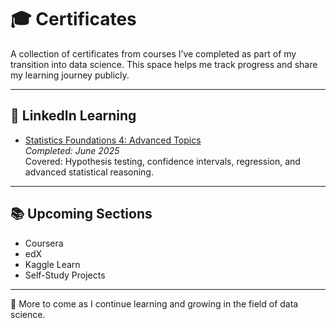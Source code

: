 # 🎓 Certificates

A collection of certificates from courses I’ve completed as part of my transition into data science. This space helps me track progress and share my learning journey publicly.

---

## 📘 LinkedIn Learning

- [Statistics Foundations 4: Advanced Topics](LinkedInLearning/statistics-foundations-4.pdf)  
  *Completed: June 2025*  
  Covered: Hypothesis testing, confidence intervals, regression, and advanced statistical reasoning.

---

## 📚 Upcoming Sections

- Coursera
- edX
- Kaggle Learn
- Self-Study Projects

---

📌 More to come as I continue learning and growing in the field of data science.
